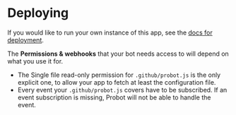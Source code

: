 # Deploying

If you would like to run your own instance of this app, see the
[docs for deployment](https://probot.github.io/docs/deployment/).

The **Permissions & webhooks** that your bot needs access to will depend on what you use it for.

* The Single file read-only permission for `.github/probot.js` is the only explicit one, to allow your app to fetch at
  least the configuration file.
* Every event your `.github/probot.js` covers have to be subscribed.
  If an event subscription is missing, Probot will not be able to handle the event.
